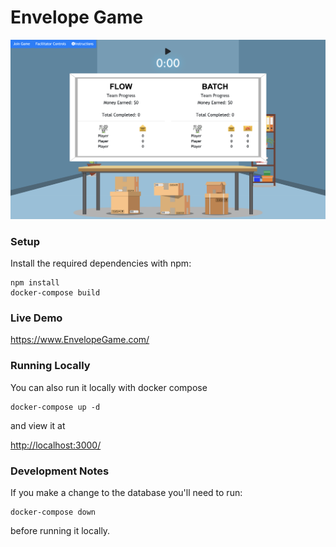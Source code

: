 # Envelope Game
![alt text](./react/assets/screencap.png)
### Setup
Install the required dependencies with npm:
```
npm install
docker-compose build
```
### Live Demo
<https://www.EnvelopeGame.com/>

### Running Locally
You can also run it locally with docker compose
```
docker-compose up -d
```
and view it at

<http://localhost:3000/>

### Development Notes
If you make a change to the database you'll need to run: 
```
docker-compose down
```
before running it locally.